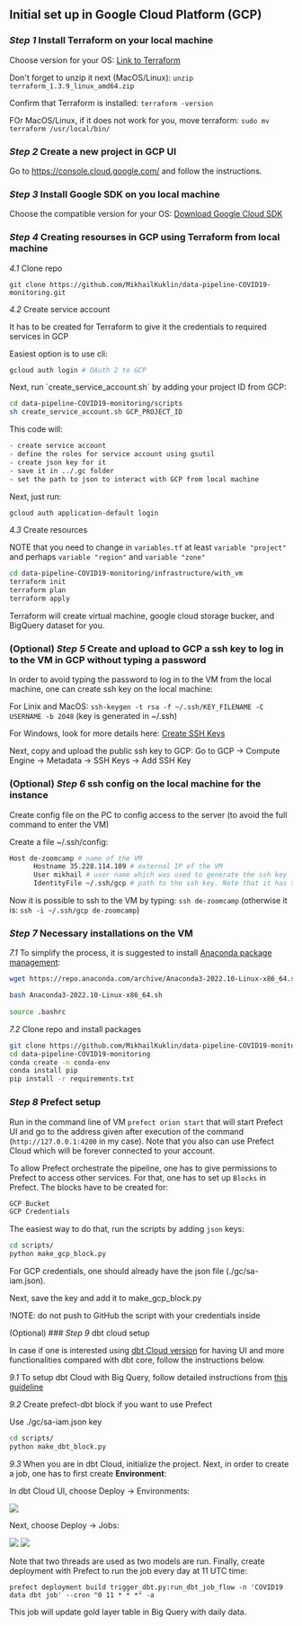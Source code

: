 ## Initial set up in Google Cloud Platform (GCP)

### *Step 1* Install Terraform on your local machine

Choose version for your OS: [Link to Terraform](https://developer.hashicorp.com/terraform/downloads?product_intent=terraform)

Don't forget to unzip it next (MacOS/Linux): `unzip terraform_1.3.9_linux_amd64.zip`

Confirm that Terraform is installed: `terraform -version`

FOr MacOS/Linux, if it does not work for you, move terraform: `sudo mv terraform /usr/local/bin/`

### *Step 2* Create a new project in GCP UI

Go to https://console.cloud.google.com/ and follow the instructions.

### *Step 3* Install Google SDK on you local machine

Choose the compatible version for your OS: [Download Google Cloud SDK](https://cloud.google.com/sdk/docs/install)

### *Step 4* Creating resourses in GCP using Terraform from local machine

 *4.1* Clone repo
 
 `git clone https://github.com/MikhailKuklin/data-pipeline-COVID19-monitoring.git`

 *4.2* Create service account 
 
 It has to be created for Terraform to give it the credentials to required services in GCP

 Easiest option is to use cli:

 ```sh
 gcloud auth login # OAuth 2 to GCP
 ```

 Next, run ´create_service_account.sh´ by adding your project ID from GCP:
 
 ```sh
 cd data-pipeline-COVID19-monitoring/scripts
 sh create_service_account.sh GCP_PROJECT_ID
 ```
 
 This code will:
 
  ```sh
 - create service account
 - define the roles for service account using gsutil
 - create json key for it
 - save it in ../.gc folder
 - set the path to json to interact with GCP from local machine
 ```

 Next, just run:

 ```sh
 gcloud auth application-default login
 ```

 *4.3* Create resources
 
 NOTE that you need to change in `variables.tf` at least `variable "project"` and perhaps `variable "region"` and `variable "zone"`
 
 ```sh
 cd data-pipeline-COVID19-monitoring/infrastructure/with_vm
 terraform init
 terraform plan
 terraform apply
 ```

 Terraform will create virtual machine, google cloud storage bucker, and BigQuery dataset for you.

### (Optional) *Step 5* Create and upload to GCP a ssh key to log in to the VM in GCP without typing a password

In order to avoid typing the password to log in to the VM from the local machine, one can create ssh key on the local machine:

For Linix and MacOS: `ssh-keygen -t rsa -f ~/.ssh/KEY_FILENAME -C USERNAME -b 2048` (key is generated in ~/.ssh)

For Windows, look for more details here: [Create SSH Keys](https://cloud.google.com/compute/docs/connect/create-ssh-keys)

Next, copy and upload the public ssh key to GCP: Go to GCP -> Compute Engine -> Metadata -> SSH Keys -> Add SSH Key

### (Optional) *Step 6* ssh config on the local machine for the instance 

Create config file on the PC to config access to the server (to avoid the full command to enter the VM)

Create a file ~/.ssh/config:

  ```sh
  Host de-zoomcamp # name of the VM
        Hostname 35.228.114.109 # external IP of the VM
        User mikhail # user name which was used to generate the ssh key
        IdentityFile ~/.ssh/gcp # path to the ssh key. Note that it has to be absolute path for Windows
  ```

Now it is possible to ssh to the VM by typing: `ssh de-zoomcamp` (otherwise it is: `ssh -i ~/.ssh/gcp de-zoomcamp`)

### *Step 7* Necessary installations on the VM

 *7.1* To simplify the process, it is suggested to install [Anaconda package management](https://www.anaconda.com/products/distribution):

 ```sh
 wget https://repo.anaconda.com/archive/Anaconda3-2022.10-Linux-x86_64.sh

 bash Anaconda3-2022.10-Linux-x86_64.sh
  
 source .bashrc
 ```

 *7.2* Clone repo and install packages

```sh
git clone https://github.com/MikhailKuklin/data-pipeline-COVID19-monitoring.git
cd data-pipeline-COVID19-monitoring
conda create -n conda-env
conda install pip
pip install -r requirements.txt
```

### *Step 8* Prefect setup
  
Run in the command line of VM `prefect orion start` that will start Prefect UI and go to the address given after execution of the command (`http://127.0.0.1:4200` in my case). Note that you also can use Prefect Cloud which will be forever connected to your account.

To allow Prefect orchestrate the pipeline, one has to give permissions to Prefect to access other services. For that, one has to set up `Blocks` in Prefect. The blocks have to be created for:

```sh
GCP Bucket
GCP Credentials
```

The easiest way to do that, run the scripts by adding `json` keys:

```sh
cd scripts/
python make_gcp_block.py
```

For GCP credentials, one should already have the json file (./gc/sa-iam.json).

Next, save the key and add it to make_gcp_block.py

!NOTE: do not push to GitHub the script with your credentials inside

(Optional) ### *Step 9* dbt cloud setup
  
In case if one is interested using [dbt Cloud version](https://www.getdbt.com/blog/introducing-dbt-cloud/) for having UI and more functionalities compared with dbt core, follow the instructions below.

*9.1* To setup dbt Cloud with Big Query, follow detailed instructions from [this guideline](https://github.com/DataTalksClub/data-engineering-zoomcamp/blob/main/week_4_analytics_engineering/dbt_cloud_setup.md)

*9.2* Create prefect-dbt block if you want to use Prefect

Use ./gc/sa-iam.json key

```sh
cd scripts/
python make_dbt_block.py
```

*9.3* When you are in dbt Cloud, initialize the project. Next, in order to create a job, one has to first create **Environment**:

In dbt Cloud UI, choose Deploy -> Environments:

![](images/dbt_environment.png)

Next, choose Deploy -> Jobs:

![](images/dbt_jobs.png)
![](images/dbt_jobs2.png)

Note that two threads are used as two models are run. Finally, create deployment with Prefect to run the job every day at 11 UTC time:

`prefect deployment build trigger_dbt.py:run_dbt_job_flow -n 'COVID19 data dbt job' --cron "0 11 * * *" -a`

This job will update gold layer table in Big Query with daily data.
